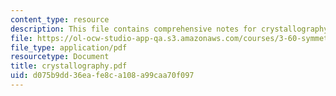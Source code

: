 ```yaml
---
content_type: resource
description: This file contains comprehensive notes for crystallography.
file: https://ol-ocw-studio-app-qa.s3.amazonaws.com/courses/3-60-symmetry-structure-and-tensor-properties-of-materials-fall-2005/d075b9dd36eafe8ca108a99caa70f097_crystallography.pdf
file_type: application/pdf
resourcetype: Document
title: crystallography.pdf
uid: d075b9dd-36ea-fe8c-a108-a99caa70f097
---
```

